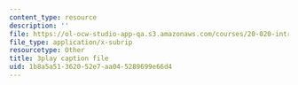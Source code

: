 ```yaml
---
content_type: resource
description: ''
file: https://ol-ocw-studio-app-qa.s3.amazonaws.com/courses/20-020-introduction-to-biological-engineering-design-spring-2009/1b8a5a51362052e7aa045289699e66d4_6a2YKft1ZxQ.vtt
file_type: application/x-subrip
resourcetype: Other
title: 3play caption file
uid: 1b8a5a51-3620-52e7-aa04-5289699e66d4
---
```

